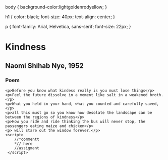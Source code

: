 <!DOCTYPE html>

<html lang="en">

<head>
    <link rel="stylesheet" href="poem.css">
    <title> Poem </title>
    <meta charset="UTF-8">
	<!-- this is an assigment -->
	body {
    background-color:lightgoldenrodyellow;
  }
  
  h1 {
    color: black;
    font-size: 40px;
    text-align: center;
  }
  
  p {
    font-family: Arial, Helvetica, sans-serif;
    font-size: 22px;
  }
</head>
<body>
    <h1>Kindness</h1>  
    <h2>Naomi Shihab Nye, 1952</h2> 
    <h3>Poem</h3>

    <p>Before you know what kindess really is you must lose things</p>
    <p>Feel the future dissolve in a moment like salt in a weakened broth.</p>
    <p>What you held in your hand, what you counted and carefully saved,</p>
    <p>all this must go so you know how desolate the landscape can be between the regions of kindness</p>
    <p>How you ride and ride thinking the bus will never stop, the passengers eating maize and chicken</p>
    <p> will stare out the window forever.</p>
    <script>
        //*commentt
        *// here
        //assigment
     </script>
</body>

</html>

